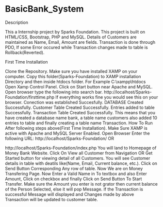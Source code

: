 # BasicBank_System

Description


This a Internship project by Sparks Foundation.
This project is built on HTML/CSS, Bootstrap, PHP and MySQL.
Details of Customers are maintained as Name, Email, Amount are fields.
Transaction is done through PDO, If some Error occured while Transaction changes made to table is Rollback(Reverted).


First Time Installation


Clone the Repository.
Make sure you have installed XAMP on your computer.
Copy this folder(Sparks-Foundation) to XAMP installation Directory and then inside htdocs folder.
For Example
C:\xampp\htdocs\
Open Xamp Control Panel. Click on Start button near Apache and MySQL.
Open browser type the following into search bar.
http://localhost/Sparks-Foundation/firsttime.php
If everything works fine you would see this on your browser.
Conection was established Succesfully.
DATABASE Created Successfully.
Customer Table Created Successfully.
Entries added to table Successfully.
Transaction Table Created Successfully.
This means that you have created a database name bank, a table name customers also added 10 entries to table and finally creating a table name Transaction.
How To Run
After following steps above(First Time Installation).
Make Sure XAMP is active with Apache and MySQL Server Enabled.
Open Browser Enter the following URL:
http://localhost/Sparks-Foundation/
OR

http://localhost/Sparks-Foundation/index.php
You will land to Homepage of Money Bank Website.
Click On View all Customer from Navigation OR Get Started button for viewing detail of all Customers.
You will see Customer details in table with deatils like(Name, Email, Current balance, etc.).
Click on Send Button Corresponding Any row of table.
Now We are on Money Transfering Page. Now Enter a Valid Name in To textbox and also Enter Amount, Click on checkbox and finally Click on Send Button To Start Transfer.
Make sure the Amount you enter is not grator then current balance of the Person Selected, else it will pop Message.
If the Transaction is successful Message will displayed and Changes made by above Transaction will be updated to customer table.
